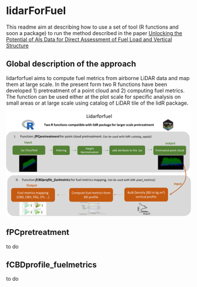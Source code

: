 # lidarForFuel

This readme aim at describing how to use a set of tool (R functions and soon a package) to run the method described in the paper [Unlocking the Potential of Als Data for Direct Assessment of Fuel Load and Vertical Structure](https://papers.ssrn.com/sol3/papers.cfm?abstract_id=4779351)

## Global description of the approach

lidarforfuel aims to compute fuel metrics from airborne LiDAR data and map them at large scale. In the present  form two R functions have been developed 1) pretreatment of a point cloud and 2) computing fuel metrics. The function can be used either at the plot scale for specific analysis on small areas or at large scale using catalog of LiDAR tile of the lidR package.

![Illustration summarising the global approach!](img/readme_1_general.png)

## fPCpretreatment
to do


## fCBDprofile_fuelmetrics

to do
